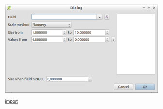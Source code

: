 ![](../images/QgsSizeScaleWidget-standalone.png)

[import](../gui/qgis-sample-QgsSizeScaleWidget.py)
